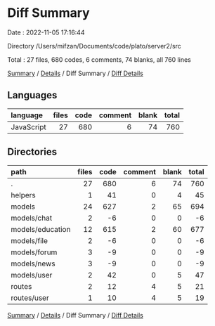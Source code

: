 # Diff Summary

Date : 2022-11-05 17:16:44

Directory /Users/mifzan/Documents/code/plato/server2/src

Total : 27 files, 680 codes, 6 comments, 74 blanks, all 760 lines

[Summary](results.md) / [Details](details.md) / Diff Summary / [Diff Details](diff-details.md)

## Languages

| language   | files | code | comment | blank | total |
| :--------- | ----: | ---: | ------: | ----: | ----: |
| JavaScript |    27 |  680 |       6 |    74 |   760 |

## Directories

| path             | files | code | comment | blank | total |
| :--------------- | ----: | ---: | ------: | ----: | ----: |
| .                |    27 |  680 |       6 |    74 |   760 |
| helpers          |     1 |   41 |       0 |     4 |    45 |
| models           |    24 |  627 |       2 |    65 |   694 |
| models/chat      |     2 |   -6 |       0 |     0 |    -6 |
| models/education |    12 |  615 |       2 |    60 |   677 |
| models/file      |     2 |   -6 |       0 |     0 |    -6 |
| models/forum     |     3 |   -9 |       0 |     0 |    -9 |
| models/news      |     3 |   -9 |       0 |     0 |    -9 |
| models/user      |     2 |   42 |       0 |     5 |    47 |
| routes           |     2 |   12 |       4 |     5 |    21 |
| routes/user      |     1 |   10 |       4 |     5 |    19 |

[Summary](results.md) / [Details](details.md) / Diff Summary / [Diff Details](diff-details.md)
